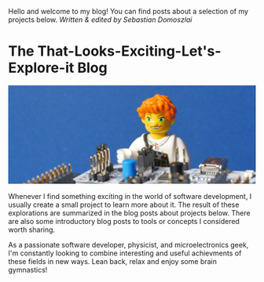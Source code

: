 Hello and welcome to my blog! You can find posts about a selection of my projects below.
*Written & edited by Sebastian Domoszlai*

# The That-Looks-Exciting-Let's-Explore-it Blog

![](/images/cover.jpg "")

Whenever I find something exciting in the world of software development, I usually create a small project to learn more about it. The result of these explorations are summarized in the blog posts about projects below. There are also some introductory blog posts to tools or concepts I considered worth sharing.

As a passionate software developer, physicist, and microelectronics geek, I'm constantly looking to combine interesting and useful achievments of these fields in new ways. Lean back, relax and enjoy some brain gymnastics!
